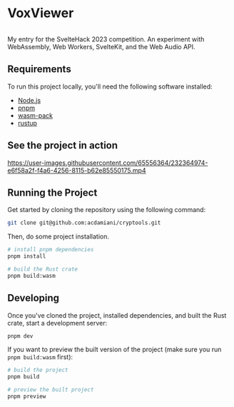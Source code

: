 # VoxViewer

<div align="center">
    <img src="https://user-images.githubusercontent.com/65556364/232362028-58da415d-2202-4b65-961b-907876547142.png" alt=""/>
</div>

My entry for the SvelteHack 2023 competition. An experiment with WebAssembly, Web Workers, SvelteKit, and the Web Audio API.

## Requirements

To run this project locally, you'll need the following software installed:

- <a href="https://nodejs.org/">Node.js</a>
- <a href="https://pnpm.io/">pnpm</a>
- <a href="https://rustwasm.github.io/wasm-pack/installer/">wasm-pack</a>
- <a href="https://rustup.rs/">rustup</a>

## See the project in action

https://user-images.githubusercontent.com/65556364/232364974-e6f58a2f-f4a6-4256-8115-b62e85550175.mp4

## Running the Project

Get started by cloning the repository using the following command:

```bash
git clone git@github.com:acdamiani/cryptools.git
```

Then, do some project installation.

```bash
# install pnpm dependencies
pnpm install

# build the Rust crate
pnpm build:wasm
```

## Developing

Once you've cloned the project, installed dependencies, and built the Rust crate, start a development server:

```bash
pnpm dev
```

If you want to preview the built version of the project (make sure you run `pnpm build:wasm` first):

```bash
# build the project
pnpm build

# preview the built project
pnpm preview
```
